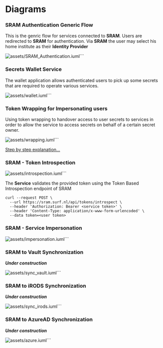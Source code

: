 
# Diagrams

### SRAM Authentication Generic Flow

This is the genric flow for services connected to **SRAM**. Users are redirected to **SRAM** for authentication. Via **SRAM** the user may select his home institute as their **Identity Provider**


![assets/SRAM_Authentication.iuml](https://www.plantuml.com/plantuml/proxy?cache=no&src=https://raw.github.com/HarryKodden/SRAM-Token-Service/main/assets/SRAM_Authentication.iuml)```

### Secrets Wallet Service

The wallet application allows authenticated users to pick up some secrets that are required to operate various services.


![assets/wallet.iuml](https://www.plantuml.com/plantuml/proxy?cache=no&src=https://raw.github.com/HarryKodden/SRAM-Token-Service/main/assets/wallet.iuml)```


### Token Wrapping for Impersonating users

Using token wrapping to handover access to user secrets to services in order to allow the service to access secrets on behalf of a certain secret owner.


![assets/wrapping.iuml](https://www.plantuml.com/plantuml/proxy?cache=no&src=https://raw.github.com/HarryKodden/SRAM-Token-Service/main/assets/wrapping.iuml)```

[Step by step explanation...](wrapping.md)

### SRAM - Token Introspection


![assets/introspection.iuml](https://www.plantuml.com/plantuml/proxy?cache=no&src=https://raw.github.com/HarryKodden/SRAM-Token-Service/main/assets/introspection.iuml)```

The **Service** validates the provided token using the Token Based Introspection endpoint of SRAM

```curl
curl --request POST \
  --url https://sram.surf.nl/api/tokens/introspect \
  --header 'Authorization: Bearer <service token>' \
  --header 'Content-Type: application/x-www-form-urlencoded' \
  --data token=<user token>
```


### SRAM - Service Impersonation


![assets/impersonation.iuml](https://www.plantuml.com/plantuml/proxy?cache=no&src=https://raw.github.com/HarryKodden/SRAM-Token-Service/main/assets/impersonation.iuml)```

### SRAM to Vault Synchronization

___Under construction___


![assets/sync_vault.iuml](https://www.plantuml.com/plantuml/proxy?cache=no&src=https://raw.github.com/HarryKodden/SRAM-Token-Service/main/assets/sync_vault.iuml)```

### SRAM to iRODS Synchronization

___Under construction___


![assets/sync_irods.iuml](https://www.plantuml.com/plantuml/proxy?cache=no&src=https://raw.github.com/HarryKodden/SRAM-Token-Service/main/assets/sync_irods.iuml)```

### SRAM to AzureAD Synchronization

___Under construction___


![assets/azure.iuml](https://www.plantuml.com/plantuml/proxy?cache=no&src=https://raw.github.com/HarryKodden/SRAM-Token-Service/main/assets/azure.iuml)```
